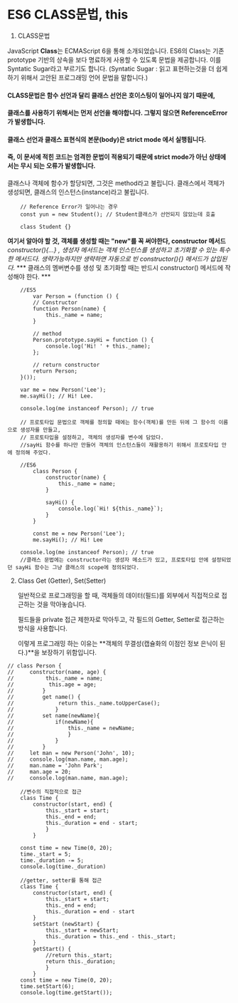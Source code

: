 # ES6 CLASS문법, this

1. CLASS문법

JavaScript **Class**는 ECMAScript 6을 통해 소개되었습니다. 
ES6의 Class는 기존 prototype 기반의 상속을 보다 명료하게 사용할 수 있도록 문법을 제공합니다. 
이를 Syntatic Sugar라고 부르기도 합니다. (Syntatic Sugar : 읽고 표현하는것을 더 쉽게 하기 위해서 고안된 프로그래밍 언어 문법을 말합니다.)

#### CLASS문법은 함수 선언과 달리 클래스 선언은 호이스팅이 일어나지 않기 때문에,
#### 클래스를 사용하기 위해서는 먼저 선언을 해야합니다. 그렇지 않으면 ReferenceError 가 발생합니다.
#### 클래스 선언과 클래스 표현식의 본문(body)은 strict mode 에서 실행됩니다.
#### 즉, 이 문서에 적힌 코드는 엄격한 문법이 적용되기 때문에 strict mode가 아닌 상태에서는 무시 되는 오류가 발생합니다.

클래스나 객체에 함수가 할당되면, 그것은 method라고 불립니다.
클래스에서 객체가 생성되면, 클래스의 인스턴스(instance)라고 불립니다.

```
    // Reference Error가 일어나는 경우
    const yun = new Student(); // Student클래스가 선언되지 않았는데 호출

    class Student {}
```

**여기서 알아야 할 것, 객체를 생성할 때는 "new"를 꼭 써야한다, constructor 메서드**
*constructor(){...} , 생성자 메서드는 객체 인스턴스를 생성하고 초기화할 수 있는 특수한 메서드다.*
*생략가능하지만 생략하면 자동으로 빈 constructor(){} 메서드가 삽입된다.*
*** 클래스의 멤버변수를 생성 및 초기화할 때는 반드시 constructor() 메서드에 작성해야 한다. ***

```
    //ES5
        var Person = (function () {
        // Constructor
        function Person(name) {
            this._name = name;
        }

        // method
        Person.prototype.sayHi = function () {
            console.log('Hi! ' + this._name);
        };

        // return constructor
        return Person;
    }());

    var me = new Person('Lee');
    me.sayHi(); // Hi! Lee.

    console.log(me instanceof Person); // true

    // 프로토타입 문법으로 객체를 정의할 때에는 함수(객체)를 만든 뒤에 그 함수의 이름으로 생성자를 만들고, 
    // 프로토타입을 설정하고, 객체의 생성자를 변수에 담았다. 
    //sayHi 함수를 하나만 만들어 객체의 인스턴스들이 재활용하기 위해서 프로토타입 안에 정의해 주었다.    
```
```
    //ES6
        class Person {
            constructor(name) {
                this._name = name;
            }

            sayHi() {
                console.log(`Hi! ${this._name}`);
            }
        }

        const me = new Person('Lee');
        me.sayHi(); // Hi! Lee

    console.log(me instanceof Person); // true
    //클래스 문법에는 constructor라는 생성자 메소드가 있고, 프로토타입 안에 설정되었던 sayHi 함수는 그냥 클래스의 scope에 정의되었다.
```

2. Class Get (Getter), Set(Setter)

    일반적으로 프로그래밍을 할 때,
    객체들의 데이터(필드)를 외부에서 직접적으로 접근하는 것을 막아놓습니다.

    필드들을 private 접근 제한자로 막아두고,
    각 필드의 Getter, Setter로 접근하는 방식을 사용합니다.

    이렇게 프로그래밍 하는 이유는 **객체의 무결성(캡슐화의 이점인 정보 은닉이 된다.)**을 보장하기 위함입니다.

```
// class Person { 
//     constructor(name, age) {
//          this._name = name;
//           this.age = age;
//         }
//         get name() {
//              return this._name.toUpperCase(); 
//             } 
//         set name(newName){
//             if(newName){
//                 this._name = newName; 
//                 } 
//             } 
//         } 
//     let man = new Person('John', 10); 
//     console.log(man.name, man.age); 
//     man.name = 'John Park'; 
//     man.age = 20; 
//     console.log(man.name, man.age);
```

```
    //변수의 직접적으로 접근
    class Time { 
        constructor(start, end) { 
            this._start = start;
            this._end = end; 
            this._duration = end - start;
            }
        } 

    const time = new Time(0, 20); 
    time._start = 5; 
    time._duration -= 5;
    console.log(time._duration)
```
```
    //getter, setter를 통해 접근
    class Time { 
        constructor(start, end) { 
            this._start = start; 
            this._end = end; 
            this._duration = end - start 
        } 
        setStart (newStart) { 
            this._start = newStart; 
            this._duration = this._end - this._start; 
        } 
        getStart() { 
            //return this._start; 
            return this._duration; 
            }
        } 
    const time = new Time(0, 20); 
    time.setStart(6); 
    console.log(time.getStart());    
```
